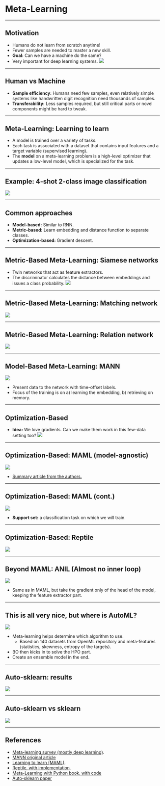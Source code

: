 # Meta-Learning

---
## Motivation

- Humans do not learn from scratch anytime!
- Fewer samples are needed to master a new skill.
- **Goal:** Can we have a machine do the same?
- Very important for deep learning systems.
![](../img/data.png)

---
## Human vs Machine

- **Sample efficiency:** Humans need few samples, even relatively simple systems like handwritten digit recognition need thousands of samples.
- **Transferability:** Less samples required, but still critical parts or novel components might be hard to tweak.

---
## Meta-Learning: Learning to learn
- A model is trained over a variety of tasks. 
- Each task is associated with a dataset that contains input features and a target variable (supervised learning). 
- The **model** on a meta-learning problem is a high-level optimizer that updates a low-level model, which is specialized for the task.


---
## Example: 4-shot 2-class image classification
![](../img/fewshot.png)


---
## Common approaches
- **Model-based:** Similar to RNN.
- **Metric-based:** Learn embedding and distance function to separate classes.
- **Optimization-based:** Gradient descent.

---
## Metric-Based Meta-Learning: Siamese networks
- Twin networks that act as feature extractors.
- The discriminator calculates the distance between embeddings and issues a class probability.
![](../img/siamese.png)

---
## Metric-Based Meta-Learning: Matching network
![](../img/matching.png)

---
## Metric-Based Meta-Learning: Relation network
![](../img/relation.png)

---
## Model-Based Meta-Learning: MANN
![](../img/mann.png)
- Present data to the network with time-offset labels.
- Focus of the training is on a) learning the embedding, b) retrieving on memory.



---
## Optimization-Based
- **Idea:** We love gradients. Can we make them work in this few-data setting too?
![](../img/maml.png)
---
## Optimization-Based: MAML (model-agnostic)

![](../img/maml-algo.png)
- [Summary article from the authors.](https://bair.berkeley.edu/blog/2017/07/18/learning-to-learn/)


---
## Optimization-Based: MAML (cont.)
![](../img/maml-pic.png)
- **Support set:** a classification task on which we will train.

---
## Optimization-Based: Reptile
![](../img/reptile.png)

---
## Beyond MAML: ANIL (Almost no inner loop)
![](../img/anil.png)
- Same as in MAML, but take the gradient only of the head of the model, keeping the feature extractor part.

---
## This is all very nice, but where is AutoML?
![](../img/autosklearn.png)
- Meta-learning helps determine which algorithm to use.
	- Based on 140 datasets from OpenML repository and meta-features (statistics, skewness, entropy of the targets).
- BO then kicks in to solve the HPO part.
- Create an ensemble model in the end.

---
## Auto-sklearn: results
![](../img/autosklearn-results.png)

---
## Auto-sklearn vs sklearn
![](../img/autosklearn-results2.png)


---
## References
- [Meta-learning survey (mostly deep learning)](https://lilianweng.github.io/lil-log/2018/11/30/meta-learning.html).
- [MANN original article](http://proceedings.mlr.press/v48/santoro16.pdf)
- [Learning to learn (MAML)](https://bair.berkeley.edu/blog/2017/07/18/learning-to-learn/).
- [Reptile, with implementation](https://openai.com/blog/reptile/).
- [Meta-Learning with Python book, with code](https://github.com/sudharsan13296/Hands-On-Meta-Learning-With-Python)
- [Auto-sklearn paper](https://papers.nips.cc/paper/5872-efficient-and-robust-automated-machine-learning.pdf)